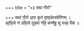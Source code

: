 +++
title = "०३ यथा गौरो"

+++
यथा॑ गौ॒रो अ॒पा कृ॒तं तृष्य॒न्नेत्यवेरि॑णम् ।  
आ॒पि॒त्वे नः॑ प्रपि॒त्वे तूय॒मा ग॑हि॒ कण्वे॑षु॒ सु सचा॒ पिब॑ ॥